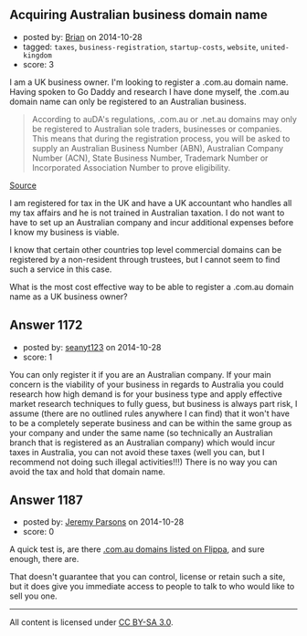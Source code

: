 ## Acquiring Australian business domain name

- posted by: [Brian](https://stackexchange.com/users/5243490/brian) on 2014-10-28
- tagged: `taxes`, `business-registration`, `startup-costs`, `website`, `united-kingdom`
- score: 3

I am a UK business owner. I'm looking to register a .com.au domain name. Having spoken to Go Daddy and research I have done myself, the .com.au domain name can only be registered to an Australian business.

> According to auDA's regulations, .com.au or .net.au domains may only be registered to Australian sole traders, businesses or companies. This means that during the registration process, you will be asked to supply an Australian Business Number (ABN), Australian Company Number (ACN), State Business Number, Trademark Number or Incorporated Association Number to prove eligibility.

[Source][1]

I am registered for tax in the UK and have a UK accountant who handles all my tax affairs and he is not trained in Australian taxation. I do not want to have to set up an Australian company and incur additional expenses before I know my business is viable.

I know that certain other countries top level commercial domains can be registered by a non-resident through trustees, but I cannot seem to find such a service in this case.

What is the most cost effective way to be able to register a .com.au domain name as a UK business owner?

  [1]: http://www.netregistry.com.au/domain-names/registration/faq/what-do-i-need-to-register-a-au-domain/


## Answer 1172

- posted by: [seanyt123](https://stackexchange.com/users/4954085/seanyt123) on 2014-10-28
- score: 1

You can only register it if you are an Australian company. If your main concern is the viability of your business in regards to Australia you could research how high demand is for your business type and apply effective market research techniques to fully guess, but business is always part risk, I assume (there are no outlined rules anywhere I can find) that it won't have to be a completely seperate business and can be within the same group as your company and under the same name (so technically an Australian branch that is registered as an Australian company) which would incur taxes in Australia, you can not avoid these taxes (well you can, but I recommend not doing such illegal activities!!!) There is no way you can avoid the tax and hold that domain name.


## Answer 1187

- posted by: [Jeremy Parsons](https://stackexchange.com/users/497810/jeremy-parsons) on 2014-10-28
- score: 0

<p>A quick test is, are there <a href="https://flippa.com/buy/search?q=.com.au" rel="nofollow">.com.au domains listed on Flippa</a>, and sure enough, there are.</p>

<p>That doesn't guarantee that you can control, license or retain such a site, but it does give you immediate access to people to talk to who would like to sell you one.</p>




---

All content is licensed under [CC BY-SA 3.0](https://creativecommons.org/licenses/by-sa/3.0/).
